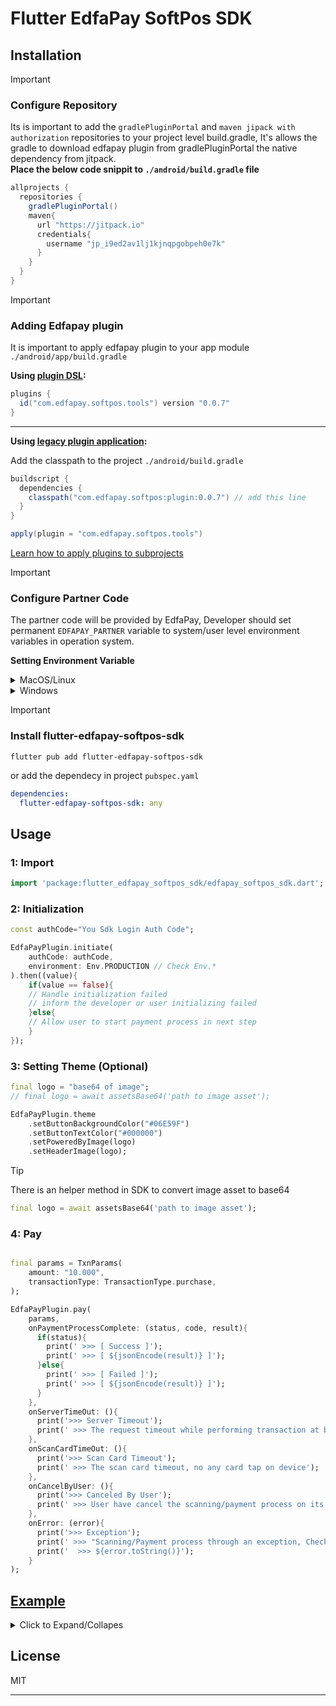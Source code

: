 # Flutter EdfaPay SoftPos SDK

## Installation
> [!IMPORTANT]
> ### Configure Repository
> Its is important to add the `gradlePluginPortal` and `maven jipack with authorization` repositories to your project level build.gradle, It's allows the gradle to download edfapay plugin from gradlePluginPortal the native dependency from jitpack.
> <br>**Place the below code snippit to `./android/build.gradle` file**
> ```gradle
> allprojects {
>   repositories {
>     gradlePluginPortal()
>     maven{
>       url "https://jitpack.io"
>       credentials{
>         username "jp_i9ed2av1lj1kjnqpgobpeh0e7k"
>       }
>     }
>   }
> }
> ```


> [!IMPORTANT]
> ### Adding Edfapay plugin
> It is important to apply edfapay plugin to your app module `./android/app/build.gradle`
>
> **Using [plugin DSL](https://docs.gradle.org/current/userguide/plugins.html#sec:plugins_block):**
> ```groovy
> plugins {
>   id("com.edfapay.softpos.tools") version "0.0.7"
> }
> ```
>
> ***
>
> **Using [legacy plugin application](https://docs.gradle.org/current/userguide/plugins.html#sec:old_plugin_application):**
>
> Add the classpath to the project `./android/build.gradle`
> ```groovy
> buildscript {
>   dependencies {
>     classpath("com.edfapay.softpos:plugin:0.0.7") // add this line
>   }
> }
>
> apply(plugin = "com.edfapay.softpos.tools")
> ```
> [Learn how to apply plugins to subprojects](https://docs.gradle.org/current/userguide/plugins.html#sec:subprojects_plugins_dsl)


> [!IMPORTANT]
> ### Configure Partner Code
> The partner code will be provided by EdfaPay, Developer should set permanent `EDFAPAY_PARTNER` variable to system/user level environment variables in operation system.
>
> **Setting Environment Variable**
> <details>
> <summary> MacOS/Linux </summary>
>
> Permanent environment variables should be added to the .bash_profile file:
> 1. Open the .bash_profile file with a text editor of your choice. (create file if not exist)
> 2. Scroll down to the end of the .bash_profile file.
> 3. Copy below text and paste to a new line. (replace `your partner code` with actual value received from `EdfaPay`)
>     - export EDFAPAY_PARTNER=your partner code
> 4. Save changes you made to the .bash_profile file.
> 5. Execute the new .bash_profile by either restarting the machine or running command below:
>       - source ~/.bash-profile
> </details>
> <details>
> <summary> Windows </summary>
>
> 1. Open the link below:
>     - https://phoenixnap.com/kb/windows-set-environment-variable#ftoc-heading-4
> 2. Make sure below:
>     - Variable name should be `EDFAPAY_PARTNER`
>     - Variable value should be `your partner code` received from `EdfaPay`
> </details>


> [!IMPORTANT]
> ### Install flutter-edfapay-softpos-sdk
> ```terminal
> flutter pub add flutter-edfapay-softpos-sdk
> ```
> or add the dependecy in project `pubspec.yaml`
> ```yaml
> dependencies:
>   flutter-edfapay-softpos-sdk: any
> ```

## Usage


### 1: Import

```dart
import 'package:flutter_edfapay_softpos_sdk/edfapay_softpos_sdk.dart';
```



### 2: Initialization
```dart
const authCode="You Sdk Login Auth Code";

EdfaPayPlugin.initiate(
    authCode: authCode,
    environment: Env.PRODUCTION // Check Env.*
).then((value){
    if(value == false){
    // Handle initialization failed
    // inform the developer or user initializing failed
    }else{
    // Allow user to start payment process in next step 
    }
});
```



### 3: Setting Theme (Optional)
```dart
final logo = "base64 of image";
// final logo = await assetsBase64('path to image asset');

EdfaPayPlugin.theme
    .setButtonBackgroundColor("#06E59F")
    .setButtonTextColor("#000000")
    .setPoweredByImage(logo)
    .setHeaderImage(logo);
```

> [!TIP]
> There is an helper method in SDK to convert image asset to base64
> ```dart
> final logo = await assetsBase64('path to image asset');
> ```


### 4: Pay
```dart

final params = TxnParams(
    amount: "10.000",
    transactionType: TransactionType.purchase,
);

EdfaPayPlugin.pay(
    params,
    onPaymentProcessComplete: (status, code, result){
      if(status){
        print(' >>> [ Success ]');
        print(' >>> [ ${jsonEncode(result)} ]');
      }else{
        print(' >>> [ Failed ]');
        print(' >>> [ ${jsonEncode(result)} ]');
      }
    },
    onServerTimeOut: (){
      print('>>> Server Timeout');
      print(' >>> The request timeout while performing transaction at backend');
    },
    onScanCardTimeOut: (){
      print('>>> Scan Card Timeout');
      print(' >>> The scan card timeout, no any card tap on device');
    },
    onCancelByUser: (){
      print('>>> Canceled By User');
      print(' >>> User have cancel the scanning/payment process on its own choice');
    },
    onError: (error){
      print('>>> Exception');
      print(' >>> "Scanning/Payment process through an exception, Check the logs');
      print('  >>> ${error.toString()}');
    }
);
```



## [Example](https://github.com/edfapay/edfapay-softpos-sdk-examples/tree/main/flutter)
<details>
  <summary> Click to Expand/Collapes </summary>

```dart
import 'package:flutter/material.dart';
import 'package:flutter/services.dart';
import 'package:flutter_edfapay_softpos_sdk/edfapay_softpos_sdk.dart';

/* add the plugin for below: https://pub.dev/packages/hexcolor */
import 'package:hexcolor/hexcolor.dart';


const authCode = "Auth_Code provided by EdfaPay ";
const logoPath = "assets/images/edfa_logo.png";
const amountToPay = "01.010";

void main() {
  runApp(const MyApp());
}

class MyApp extends StatefulWidget {
  const MyApp({super.key});

  @override
  State<MyApp> createState() => _MyAppState();
}

class _MyAppState extends State<MyApp> {
  var _edfaPluginInitiated = false;

  @override
  void initState() {
    super.initState();
    initiate();
    setTheme();
  }

  @override
  Widget build(BuildContext context) {

    return MaterialApp(
      home: Scaffold(
        body: Padding(
          padding: const EdgeInsets.all(15),
          child: Column(
            mainAxisAlignment: MainAxisAlignment.center,
            crossAxisAlignment: CrossAxisAlignment.stretch,
            children: [
              const SizedBox(height: 20),
              Expanded(
                flex: 2,
                child: Column(
                  mainAxisAlignment: MainAxisAlignment.center,
                  children: [
                    FractionallySizedBox(
                      widthFactor: 0.3,
                        child: Image.asset(logoPath)
                    ),
                    SizedBox(height: 30),
                    const Text(
                        "SDK",
                        style: TextStyle(fontSize: 65, fontWeight: FontWeight.w700), textAlign: TextAlign.center
                    ),
                    SizedBox(height: 10),
                    const Text(
                        "v0.0.1",
                        style: TextStyle(fontSize: 30, fontWeight: FontWeight.bold), textAlign: TextAlign.center
                    ),
                  ],
                ),
              ),

              const Expanded(
                flex: 1,
                child: Padding(
                  padding: EdgeInsets.all(10),
                  child: Text(
                      "You\'re on your way to enabling your Android App to allow your customers to pay in a very easy and simple way just click the payment button and tap your payment card on NFC enabled Android phone.",
                      style: TextStyle(fontSize: 14, fontWeight: FontWeight.w400, color: Colors.black45),
                      textAlign: TextAlign.center
                  ),
                ),
              ),

              ElevatedButton(
                  onPressed: pay,
                  style: ButtonStyle(backgroundColor: MaterialStatePropertyAll(HexColor("06E59F"))),
                  child: const Text("Pay $amountToPay", style: TextStyle(color: Colors.black))
              ),

              const Padding(
                padding: EdgeInsets.symmetric(horizontal: 10),
                child: Text(
                    "Click on button above to test the card processing with 10.00 SAR",
                    style: TextStyle(fontSize: 14, fontWeight: FontWeight.w400), textAlign: TextAlign.center
                ),
              ),
            ],
          ),
        ),
      ),
    );
  }


  initiate() async{
EdfaPayPlugin.initiate(
    authCode: authCode,
    environment: Env.UAT
).then((value){
      setState(() {
        _edfaPluginInitiated = value;
      });
    });

  }

  setTheme() async {
    final logo = await assetsBase64(logoPath);

    EdfaPayPlugin.theme
        .setButtonBackgroundColor("#06E59F")
        .setButtonTextColor("#000000")
        .setPoweredByImage(logo)
        .setHeaderImage(logo);
  }

  pay() async{
    if(!_edfaPluginInitiated){
      print('>>> Edfapay plugin not initialized.');
      return;
    }

    final params = TxnParams(
        amount: amountToPay,
        transactionType: TransactionType.purchase,
    );

    EdfaPayPlugin.pay(
        params,
        onPaymentProcessComplete: (status, code, result){
          print('>>> Payment Process Complete');
        },
        onServerTimeOut: (){
          print('>>> Server Timeout');
          print(' >>> The request timeout while performing transaction at backend');
        },
        onScanCardTimeOut: (){
          print('>>> Scan Card Timeout');
          print(' >>> The scan card timeout, no any card tap on device');
        },
        onCancelByUser: (){
          print('>>> Canceled By User');
          print(' >>> User have cancel the scanning/payment process on its own choice');
        },
        onError: (Exception error){
          print('>>> Exception');
          print(' >>> "Scanning/Payment process through an exception, Check the logs');
          print('  >>> ${error.toString()}');
        }
    );
  }
}
```

</details>

## License

MIT

---
